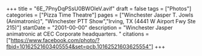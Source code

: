 +++
title = "6E_7PnyDqPSsU0BWOleV.avif"
draft = false
tags = ["Photos"]
categories = ["Pizza Time Theatre"]
pages = ["Winchester Jasper T. Jowls (Animatronic)", "Winchester PTT Show","Irving, TX (4441 W Airport Fwy Ste 215)"]
startDate = "2001-00-00"
description = "Winchester Jasper animatronic at CEC Corporate headquarters. "
citations = ["https://www.facebook.com/photo/?fbid=10162521603405554&set=pcb.10162521603625554"]
+++
